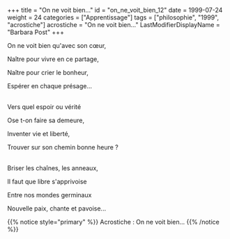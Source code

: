 +++
title = "On ne voit bien..."
id = "on_ne_voit_bien_12"
date = 1999-07-24
weight = 24
categories = ["Apprentissage"]
tags = ["philosophie", "1999", "acrostiche"]
acrostiche = "On ne voit bien..."
LastModifierDisplayName = "Barbara Post"
+++

On ne voit bien qu'avec son cœur,

Naître pour vivre en ce partage,

Naître pour crier le bonheur,

Espérer en chaque présage...

 \
Vers quel espoir ou vérité

Ose t-on faire sa demeure,

Inventer vie et liberté,

Trouver sur son chemin bonne heure ?

 \
Briser les chaînes, les anneaux,

Il faut que libre s'apprivoise

Entre nos mondes germinaux

Nouvelle paix, chante et pavoise...

{{% notice style="primary" %}}
Acrostiche : On ne voit bien...
{{% /notice %}}
